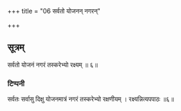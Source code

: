 +++
title = "06 सर्वतो योजनन् नगरन्"

+++
## सूत्रम्
सर्वतो योजनं नगरं तस्करेभ्यो रक्ष्यम् ॥ ६॥  
### टिप्पनी
सर्वतः सर्वासु दिक्षु योजनमात्रं नगरं तस्करेभ्यो रक्षणीयम् । रक्ष्यन्नित्यपपाठः ॥६॥  

